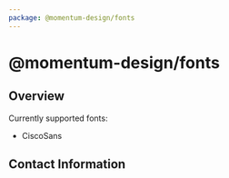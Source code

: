 ```yaml
---
package: @momentum-design/fonts
---
```


# @momentum-design/fonts

## Overview

Currently supported fonts:
- CiscoSans

## Contact Information
